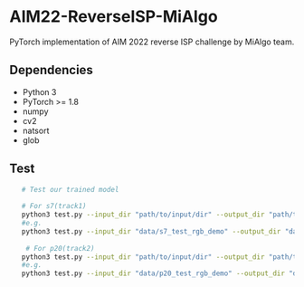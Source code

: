 # AIM22-ReverseISP-MiAlgo

PyTorch implementation of AIM 2022 reverse ISP challenge by MiAlgo team.

## Dependencies

* Python 3
* PyTorch >= 1.8
* numpy
* cv2
* natsort
* glob

## Test
 ```bash
    # Test our trained model
    
    # For s7(track1)
    python3 test.py --input_dir "path/to/input/dir" --output_dir "path/to/output/dir" --checkpoint 'ckpts/s7.pth' --blevl 0 --wlevl 1023
    #e.g.
    python3 test.py --input_dir "data/s7_test_rgb_demo" --output_dir "data/s7_test_result" --checkpoint 'ckpts/s7.pth' --blevl 0 --wlevl 1023
    
     # For p20(track2)
    python3 test.py --input_dir "path/to/input/dir" --output_dir "path/to/output/dir" --checkpoint 'ckpts/p20.pth' --blevl 60 --wlevl 1020
    #e.g.
    python3 test.py --input_dir "data/p20_test_rgb_demo" --output_dir "data/p20_test_result" --checkpoint 'ckpts/p20.pth' --blevl 60 --wlevl 1020
    
 ```

